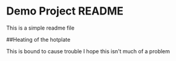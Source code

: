 # Demo Project README

This is a simple readme file

##Heating of the hotplate

This is bound to cause trouble
I hope this isn't much of a problem